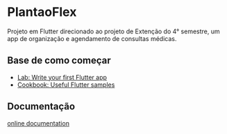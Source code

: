 # PlantaoFlex

Projeto em Flutter direcionado ao projeto de Extenção do 4° semestre, um app de organização e agendamento de consultas médicas.

## Base de como começar

- [Lab: Write your first Flutter app](https://docs.flutter.dev/get-started/codelab)
- [Cookbook: Useful Flutter samples](https://docs.flutter.dev/cookbook)

## Documentação
[online documentation](https://docs.flutter.dev/)